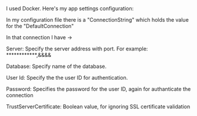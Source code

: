 I used Docker. Here's my app settings configuration:

In my configuration file there is a "ConnectionString" which holds the value for the "DefaultConnection"

In that connection I have ->

Server: Specify the server address with port.  For example: ************,&&&&

Database: Specify name of the database.

User Id: Specify the the user ID for authentication.

Password: Specifies the password for the user ID, again for authanticate the connection

TrustServerCertificate: Boolean value, for ignoring SSL certificate validation
